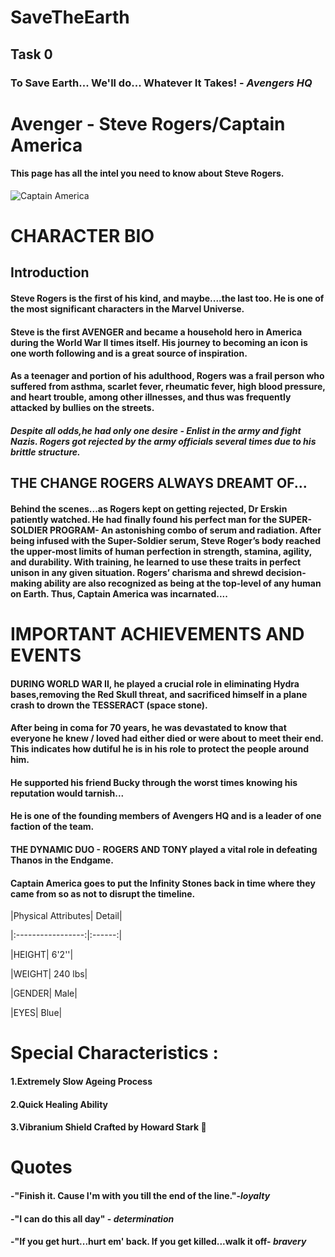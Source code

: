 # SaveTheEarth


## Task 0


### To Save Earth... We'll do... Whatever It Takes! - _**Avengers HQ**_





# Avenger - Steve Rogers/Captain America
 

#### This page has all the intel you need to know about Steve Rogers.


![Captain America](https://vignette.wikia.nocookie.net/marvelcinematicuniverse/images/d/d7/CapAmerica-EndgameProfile.jpg/revision/latest?cb=20190423175339)


# **CHARACTER BIO**

## **Introduction**

#### Steve Rogers is the first of his kind, and maybe....the last too. He is one of the most significant characters in the Marvel Universe. 

#### Steve is the first AVENGER and became a household hero in America during the World War II times itself. His journey to becoming an icon is one worth following and is a great source of inspiration.


#### As a teenager and portion of his adulthood, Rogers was a frail person who suffered from asthma, scarlet fever, rheumatic fever, high blood pressure, and heart trouble, among other illnesses, and thus was frequently attacked by bullies on the streets.

##### Despite all odds,he had only one desire - Enlist in the army and fight Nazis. Rogers got rejected by the army officials several times due to his brittle structure.
## **THE CHANGE ROGERS ALWAYS DREAMT OF...**

#### Behind the scenes...as Rogers kept on getting rejected, Dr Erskin patiently watched. He had finally found his perfect man for the **SUPER-SOLDIER PROGRAM**- An astonishing combo of serum and radiation. After being infused with the Super-Soldier serum, Steve Roger’s body reached the upper-most limits of human perfection in strength, stamina, agility, and durability. With training, he learned to use these traits in perfect unison in any given situation. Rogers’ charisma and shrewd decision-making ability are also recognized as being at the top-level of any human on Earth. Thus, Captain America was incarnated....

# IMPORTANT ACHIEVEMENTS AND EVENTS

#### DURING WORLD WAR II, he played a crucial role in eliminating Hydra bases,removing the Red Skull threat, and sacrificed himself in a plane crash to drown the TESSERACT (space stone).


#### After being in coma for 70 years, he was devastated to know that everyone he knew / loved had either died or were about to meet their end. This indicates how dutiful he is in his role to protect the people around him.

#### He supported his friend Bucky through the worst times knowing his reputation would tarnish...

#### He is one of the founding members of Avengers HQ and is a leader of one faction of the team.

#### THE DYNAMIC DUO - ROGERS AND TONY played a vital role in defeating Thanos in the Endgame.
#### Captain America goes to put the Infinity Stones back in time where they came from so as not to disrupt the timeline.


|Physical Attributes| Detail|
  
|:-----------------:|:------:|
  
|HEIGHT|  6'2''|
  
|WEIGHT|  240 lbs|
  
|GENDER| Male|
  
|EYES| Blue|
   
 


# Special Characteristics : 

#### 1.Extremely Slow Ageing Process

#### 2.Quick Healing Ability

#### 3.Vibranium Shield Crafted by Howard Stark :100:


# Quotes


#### -"Finish it. Cause I'm with you till the end of the line."-_**loyalty**_ 

#### -"I can do this all day" - _**determination**_

#### -"If you get hurt...hurt em' back. If you get killed...walk it off- _**bravery**_

